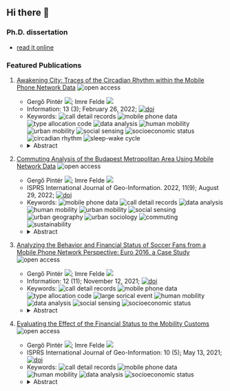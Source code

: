 ## Hi there 👋

### Ph.D. dissertation

- [read it online](https://pintergreg.github.io/dissertation/)

### Featured Publications

1. [Awakening City: Traces of the Circadian Rhythm within the Mobile Phone Network Data](https://www.mdpi.com/2078-2489/13/3/114) ![open access](https://img.shields.io/badge/journal%20article-open%20access-green.svg)
    - Gergő Pintér [![](https://orcid.org/sites/default/files/images/orcid_16x16.png)](https://orcid.org/0000-0003-4731-3816); Imre Felde [![](https://orcid.org/sites/default/files/images/orcid_16x16.png)](https://orcid.org/0000-0003-4126-2480)
    - Information: 13 (3); February 26, 2022; [![doi](https://img.shields.io/badge/DOI-10.3390/info13030114-blue.svg)](https://www.mdpi.com/2078-2489/13/3/114)
    - Keywords: ![call detail records](https://img.shields.io/badge/-call%20detail%20records-gray.svg) ![mobile phone data](https://img.shields.io/badge/-mobile%20phone%20data-gray.svg) ![type allocation code](https://img.shields.io/badge/-type%20allocation%20code-gray.svg) ![data analysis](https://img.shields.io/badge/-data%20analysis-gray.svg) ![human mobility](https://img.shields.io/badge/-human%20mobility-gray.svg) ![urban mobility](https://img.shields.io/badge/-urban%20mobility-gray.svg) ![social sensing](https://img.shields.io/badge/-social%20sensing-gray.svg) ![socioeconomic status](https://img.shields.io/badge/-socioeconomic%20status-gray.svg) ![circadian rhythm](https://img.shields.io/badge/-circadian%20rhythm-gray.svg) ![sleep-wake cycle](https://img.shields.io/badge/-sleep%20wake%20cycle-gray.svg)
    - <details>
        <summary>Abstract</summary>
        In this study, call detail records (CDR), covering Budapest, Hungary, are processed to analyze the circadian rhythm of the subscribers. An indicator, called wake-up time, is introduced to describe the behavior of a group of subscribers. It is defined as the time when the mobile phone activity of a group rises in the morning. Its counterpart is the time when the activity falls in the evening. Inhabitant and area-based aggregation are also presented. The former is to consider the people who live in an area, while the latter uses the transit activity in an area to describe the behavior of a part of the city. The opening hours of the malls and the nightlife of the party district are used to demonstrate this application as real-life examples. The proposed approach is also used to estimate the working hours of the workplaces. The findings are in a good agreement with the practice in Hungary, and also support the workplace detection method. A negative correlation is found between the wake-up time and mobility indicators (entropy, radius of gyration): on workdays, people wake up earlier and travel more, while on holidays, it is quite the contrary. The wake-up time is evaluated in different socioeconomic classes, using housing prices and mobile phones prices, as well. It is found that lower socioeconomic groups tend to wake up earlier.
    </details>

2. [Commuting Analysis of the Budapest Metropolitan Area Using Mobile Network Data](https://www.mdpi.com/2220-9964/11/9/466) ![open access](https://img.shields.io/badge/journal%20article-open%20access-green.svg)
    - Gergő Pintér [![](https://orcid.org/sites/default/files/images/orcid_16x16.png)](https://orcid.org/0000-0003-4731-3816); Imre Felde [![](https://orcid.org/sites/default/files/images/orcid_16x16.png)](https://orcid.org/0000-0003-4126-2480)
    - ISPRS International Journal of Geo-Information. 2022, 11(9); August 29, 2022; [![doi](https://img.shields.io/badge/DOI-10.3390/ijgi11090466-blue.svg)](https://www.mdpi.com/2220-9964/11/9/466)
    - Keywords: ![mobile phone data](https://img.shields.io/badge/-mobile%20phone%20data-gray.svg) ![call detail records](https://img.shields.io/badge/-call%20detail%20records-gray.svg) ![data analysis](https://img.shields.io/badge/-data%20analysis-gray.svg) ![human mobility](https://img.shields.io/badge/-human%20mobility-gray.svg) ![urban mobility](https://img.shields.io/badge/-urban%20mobility-gray.svg) ![social sensing](https://img.shields.io/badge/-social%20sensing-gray.svg) ![urban geography](https://img.shields.io/badge/-urban%20geography-gray.svg) ![urban sociology](https://img.shields.io/badge/-urban%20sociology-gray.svg) ![commuting](https://img.shields.io/badge/-commuting-gray.svg) ![sustainability](https://img.shields.io/badge/-sustainability-gray.svg)
    - <details>
        <summary>Abstract</summary>
        The analysis of human movement patterns based on mobile network data makes it possible to examine a very large population cost-effectively and has led to several discoveries about human dynamics. However, the application of this data source is still not common practice. The goal of this study was to analyze the commuting tendencies of the Budapest Metropolitan Area using mobile network data as a case study and propose an automatized alternative approach to the current, questionnaire-based method, as commuting is predominantly analyzed by the census, which is performed only once in a decade in Hungary. To analyze commuting, the home and work locations of cell phone subscribers were determined based on their appearances during and outside working hours. The detected home locations of the subscribers were compared to census data at a settlement level. Then, the settlement and district level commuting tendencies were identified and compared to the findings of census-based sociological studies. It was found that the commuting analysis based on mobile network data strongly correlated with the census-based findings, even though home and work locations were estimated by statistical methods. All the examined aspects, including commuting from sectors of the agglomeration to the districts of Budapest and the age-group-based distribution of the commuters, showed that mobile network data could be an automatized, fast, cost-effective, and relatively accurate way of analyzing commuting, that could provide a powerful tool for sociologists interested in commuting.
    </details>

2. [Analyzing the Behavior and Financial Status of Soccer Fans from a Mobile Phone Network Perspective: Euro 2016, a Case Study](https://www.mdpi.com/2078-2489/12/11/468) ![open access](https://img.shields.io/badge/journal%20article-open%20access-green.svg)
    - Gergő Pintér [![](https://orcid.org/sites/default/files/images/orcid_16x16.png)](https://orcid.org/0000-0003-4731-3816); Imre Felde [![](https://orcid.org/sites/default/files/images/orcid_16x16.png)](https://orcid.org/0000-0003-4126-2480)
    - Information: 12 (11); November 12, 2021; [![doi](https://img.shields.io/badge/DOI-10.3390/info12110468-blue.svg)](https://www.mdpi.com/2078-2489/12/11/468)
    - Keywords: ![call detail records](https://img.shields.io/badge/-call%20detail%20records-gray.svg) ![mobile phone data](https://img.shields.io/badge/-mobile%20phone%20data-gray.svg) ![type allocation code](https://img.shields.io/badge/-type%20allocation%20code-gray.svg) ![large sorical event](https://img.shields.io/badge/-large%20social%20event-gray.svg) ![human mobility](https://img.shields.io/badge/-human%20mobility-gray.svg) ![data analysis](https://img.shields.io/badge/-data%20analysis-gray.svg) ![social sensing](https://img.shields.io/badge/-social%20sensing-gray.svg) ![socioeconomic status](https://img.shields.io/badge/-socioeconomic%20status-gray.svg)
    - <details>
        <summary>Abstract</summary>
        In this study, Call Detail Records (CDRs), covering Budapest, for the month of June in 2016 has been analyzed. During this observation period, the 2016 UEFA European Football Championship took place, which affected significantly the habit of the residents, despite the fact that not a single match was played in the city. We evaluated the fans' behavior in Budapest, during and after the Hungarian matches, and found that the mobile phone network activity reflects the football fans' behavior, demonstrating the potential of mobile phone network data within a social sensing system.
        The Call Detail Records are enriched with mobile phone properties to analyze the subscribers' devices. Applying the device information (Type Allocation Code) from the activity records, the Subscriber Identity Modules, that do not operate in cell phones are omitted from mobility analyses, allowing to focus on people.
        The mobile phone price is proposed and evaluated as a socioeconomic indicator, and correlation between the phone price and the mobility customs have been found. We also found that, beside the cell phone price, the subscriber age and the subscription type also have an effect on the mobility. On the other hand, these do not seem to affect the interest in football.
    </details>
3. [Evaluating the Effect of the Financial Status to the Mobility Customs](https://www.mdpi.com/2220-9964/10/5/328) ![open access](https://img.shields.io/badge/journal%20article-open%20access-green.svg)
    - Gergő Pintér [![](https://orcid.org/sites/default/files/images/orcid_16x16.png)](https://orcid.org/0000-0003-4731-3816); Imre Felde [![](https://orcid.org/sites/default/files/images/orcid_16x16.png)](https://orcid.org/0000-0003-4126-2480)
    - ISPRS International Journal of Geo-Information: 10 (5); May 13, 2021; [![doi](https://img.shields.io/badge/DOI-10.3390/ijgi10050328-blue.svg)](https://www.mdpi.com/2220-9964/10/5/328)
    - Keywords: ![call detail records](https://img.shields.io/badge/-call%20detail%20records-gray.svg) ![mobile phone data](https://img.shields.io/badge/-mobile%20phone%20data-gray.svg) ![human mobility](https://img.shields.io/badge/-human%20mobility-gray.svg) ![data analysis](https://img.shields.io/badge/-data%20analysis-gray.svg) ![socioeconomic status](https://img.shields.io/badge/-socioeconomic%20status-gray.svg)
    - <details>
        <summary>Abstract</summary>
        In this article, we explore the relationship between cellular phone data and housing prices in Budapest, Hungary. We determine mobility indicators from one months of Call Detail Records (CDR) data, while the property price data are used to characterize the socioeconomic status at the Capital of Hungary. First, we validated the proposed methodology by comparing the Home and Work locations estimation and the commuting patterns derived from the cellular network dataset with reports of the national mini census. We investigated the statistical relationships between mobile phone indicators, such as Radius of Gyration, the distance between Home and Work locations or the Entropy of visited cells, and measures of economic status based on housing prices. Our findings show that the mobility correlates significantly with the socioeconomic status. We performed Principal Component Analysis (PCA) on combined vectors of mobility indicators in order to characterize the dependence of mobility habits on socioeconomic status. The results of the PCA investigation showed remarkable correlation of housing prices and mobility customs.
    </details>



<!--
**pintergreg/pintergreg** is a ✨ _special_ ✨ repository because its `README.md` (this file) appears on your GitHub profile.

Here are some ideas to get you started:

- 🔭 I’m currently working on ...
- 🌱 I’m currently learning ...
- 👯 I’m looking to collaborate on ...
- 🤔 I’m looking for help with ...
- 💬 Ask me about ...
- 📫 How to reach me: ...
- 😄 Pronouns: ...
- ⚡ Fun fact: ...
-->
